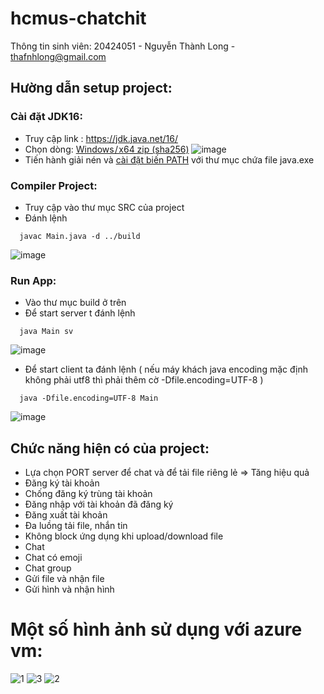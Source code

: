# hcmus-chatchit

Thông tin sinh viên: 20424051 - Nguyễn Thành Long - thafnhlong@gmail.com

## Hường dẫn setup project:

### Cài đặt JDK16:

- Truy cập link : https://jdk.java.net/16/
- Chọn dòng: [Windows / x64	zip (sha256)](https://download.java.net/java/GA/jdk16.0.1/7147401fd7354114ac51ef3e1328291f/9/GPL/openjdk-16.0.1_windows-x64_bin.zip)
![image](https://user-images.githubusercontent.com/33834505/121699079-d2119580-caf8-11eb-8615-e3a20517e216.png)
- Tiến hành giải nén và [cài đặt biến PATH](https://shareprogramming.net/cach-dat-bien-moi-truong-java_home-trong-windows-10/) với thư mục chứa file java.exe

### Compiler Project:

- Truy cập vào thư mục SRC của project
- Đánh lệnh
```
  javac Main.java -d ../build
```
![image](https://user-images.githubusercontent.com/33834505/121701862-8c0a0100-cafb-11eb-8ae0-42b573b3b8e3.png)

### Run App:

- Vào thư mục build ở trên
- Để start server t đánh lệnh
```
  java Main sv
```
![image](https://user-images.githubusercontent.com/33834505/121702224-e3a86c80-cafb-11eb-8435-cf248fff9fcd.png)

- Để start client ta đánh lệnh ( nếu máy khách java encoding mặc định không phải utf8 thì phải thêm cờ -Dfile.encoding=UTF-8 )
```
  java -Dfile.encoding=UTF-8 Main
```
![image](https://user-images.githubusercontent.com/33834505/121702366-0470c200-cafc-11eb-8e84-c0fb6c26cfec.png)


## Chức năng hiện có của project:

- Lựa chọn PORT server để chat và để tải file riêng lẻ => Tăng hiệu quả
- Đăng ký tài khoản
- Chống đăng ký trùng tài khoản
- Đăng nhập với tài khoản đã đăng ký
- Đăng xuất tài khoản
- Đa luồng tải file, nhắn tin
- Không block ứng dụng khi upload/download file
- Chat
- Chat có emoji
- Chat group
- Gửi file và nhận file
- Gửi hình và nhận hình

# Một số hình ảnh sử dụng với azure vm:
![1](https://user-images.githubusercontent.com/33834505/121703143-b90ae380-cafc-11eb-9b2f-4853ecb266d4.png)
![3](https://user-images.githubusercontent.com/33834505/121703141-b8724d00-cafc-11eb-8956-94a24638cf6f.png)
![2](https://user-images.githubusercontent.com/33834505/121703131-b6a88980-cafc-11eb-9c9a-b1de4015abcc.png)

